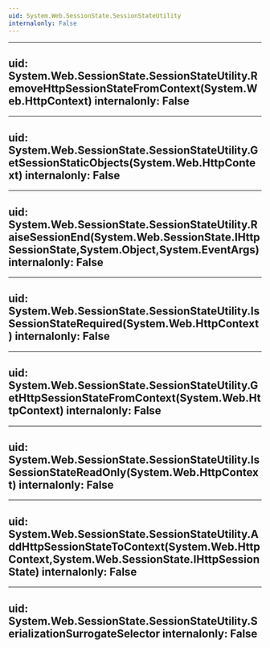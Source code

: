 ```yaml
---
uid: System.Web.SessionState.SessionStateUtility
internalonly: False
---
```


---
uid: System.Web.SessionState.SessionStateUtility.RemoveHttpSessionStateFromContext(System.Web.HttpContext)
internalonly: False
---

---
uid: System.Web.SessionState.SessionStateUtility.GetSessionStaticObjects(System.Web.HttpContext)
internalonly: False
---

---
uid: System.Web.SessionState.SessionStateUtility.RaiseSessionEnd(System.Web.SessionState.IHttpSessionState,System.Object,System.EventArgs)
internalonly: False
---

---
uid: System.Web.SessionState.SessionStateUtility.IsSessionStateRequired(System.Web.HttpContext)
internalonly: False
---

---
uid: System.Web.SessionState.SessionStateUtility.GetHttpSessionStateFromContext(System.Web.HttpContext)
internalonly: False
---

---
uid: System.Web.SessionState.SessionStateUtility.IsSessionStateReadOnly(System.Web.HttpContext)
internalonly: False
---

---
uid: System.Web.SessionState.SessionStateUtility.AddHttpSessionStateToContext(System.Web.HttpContext,System.Web.SessionState.IHttpSessionState)
internalonly: False
---

---
uid: System.Web.SessionState.SessionStateUtility.SerializationSurrogateSelector
internalonly: False
---
